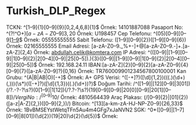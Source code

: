 # Turkish_DLP_Regex

TCKN: ^[1–9]{1}[0–9]{9}[0,2,4,6,8]{1}$ Örnek: 14101887088
Pasaport No: ^(?!^O+$)[a-zA-Z0–9]{3,20}$ Örnek: U198457
Cep Telefonu: ^(05)[0–9][0–9][1–9]([0–9]{6})$ Örnek: 05555555555
Sabit Telefonu: ([1–9][0–9]{2})([1–9][0–9]{6}) Örnek: 02165555555
Email Adresi: [a-zA-Z0–9._%+-]+@[a-zA-Z0–9.-]+\.[a-zA-Z]{2,4} Örnek: abdullah.celik@komtera.com
IP Adresi: ^(([0–9]|[1–9][0–9]|1[0–9]{2}|2[0–4][0–9]|25[0–5])\.){3}([0–9]|[1–9][0–9]|1[0–9]{2}|2[0–4][0–9]|25[0–5])$ Örnek: 192.168.24.11
IBAN:[a-zA-Z]{2}[0–9]{2}[a-zA-Z0–9]{4}[0–9]{7}([a-zA-Z0–9]?){0,16} Örnek: TR760009901234567800100001
Kan Grubu: ^(A|B|AB|O)[-+]$ Örnek: A+
GPS Verisi: ^([-+]?)([\d]{1,2})(((\.)(\d+)(,)))(\s*)(([-+]?)([\d]{1,3})((\.)(\d+))?)$
Doğum Tarihi: /^([1–9]|[12][0–9]|3[01])(\/?\.\-?\-?\s?)(0[1–9]|1[12])(\/?\.?\-?\s?)(19[0–9][0–9]|20[0][0–9]|20[1][0–8])$/
Vergi No: /^[0–9]{10}$/ Örnek: 4810564439
Araç Plakası: (/[0–9]{2}|[01]{2})([a-z|A-Z]{2,})([0–9]{2,})/)
Bitcoin: ^[13][a-km-zA-HJ-NP-Z0–9]{26,33}$ Örnek: 1BvBMSEYstWetqTFn5Au4m4GFg7xJaNVN2
SGK: ^0*([0–9]|[1–7][0–9]|8[01])(\d{2})(19|20)\d{2}(\d{5})$ Örnek:
